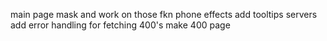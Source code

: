 main page mask and work on those fkn phone effects
add tooltips servers
add error handling for fetching 400's
make 400 page